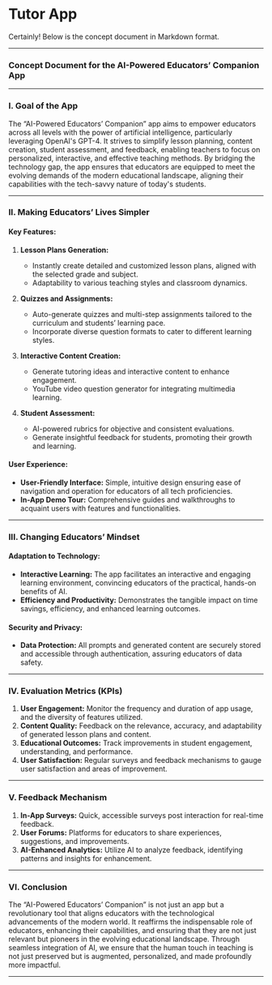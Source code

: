 # Tutor App

Certainly! Below is the concept document in Markdown format.

---

### Concept Document for the AI-Powered Educators’ Companion App

---

### I. Goal of the App

The “AI-Powered Educators’ Companion” app aims to empower educators across all levels with the power of artificial intelligence, particularly leveraging OpenAI's GPT-4. It strives to simplify lesson planning, content creation, student assessment, and feedback, enabling teachers to focus on personalized, interactive, and effective teaching methods. By bridging the technology gap, the app ensures that educators are equipped to meet the evolving demands of the modern educational landscape, aligning their capabilities with the tech-savvy nature of today's students.

---

### II. Making Educators’ Lives Simpler

#### Key Features:

1. **Lesson Plans Generation:**
   - Instantly create detailed and customized lesson plans, aligned with the selected grade and subject.
   - Adaptability to various teaching styles and classroom dynamics.

2. **Quizzes and Assignments:**
   - Auto-generate quizzes and multi-step assignments tailored to the curriculum and students’ learning pace.
   - Incorporate diverse question formats to cater to different learning styles.

3. **Interactive Content Creation:**
   - Generate tutoring ideas and interactive content to enhance engagement.
   - YouTube video question generator for integrating multimedia learning.

4. **Student Assessment:**
   - AI-powered rubrics for objective and consistent evaluations.
   - Generate insightful feedback for students, promoting their growth and learning.

#### User Experience:

- **User-Friendly Interface:** Simple, intuitive design ensuring ease of navigation and operation for educators of all tech proficiencies.
- **In-App Demo Tour:** Comprehensive guides and walkthroughs to acquaint users with features and functionalities.

---

### III. Changing Educators’ Mindset

#### Adaptation to Technology:

- **Interactive Learning:** The app facilitates an interactive and engaging learning environment, convincing educators of the practical, hands-on benefits of AI.
- **Efficiency and Productivity:** Demonstrates the tangible impact on time savings, efficiency, and enhanced learning outcomes.

#### Security and Privacy:

- **Data Protection:** All prompts and generated content are securely stored and accessible through authentication, assuring educators of data safety.

---

### IV. Evaluation Metrics (KPIs)

1. **User Engagement:** Monitor the frequency and duration of app usage, and the diversity of features utilized.
2. **Content Quality:** Feedback on the relevance, accuracy, and adaptability of generated lesson plans and content.
3. **Educational Outcomes:** Track improvements in student engagement, understanding, and performance.
4. **User Satisfaction:** Regular surveys and feedback mechanisms to gauge user satisfaction and areas of improvement.

---

### V. Feedback Mechanism

1. **In-App Surveys:** Quick, accessible surveys post interaction for real-time feedback.
2. **User Forums:** Platforms for educators to share experiences, suggestions, and improvements.
3. **AI-Enhanced Analytics:** Utilize AI to analyze feedback, identifying patterns and insights for enhancement.

---

### VI. Conclusion

The “AI-Powered Educators’ Companion” is not just an app but a revolutionary tool that aligns educators with the technological advancements of the modern world. It reaffirms the indispensable role of educators, enhancing their capabilities, and ensuring that they are not just relevant but pioneers in the evolving educational landscape. Through seamless integration of AI, we ensure that the human touch in teaching is not just preserved but is augmented, personalized, and made profoundly more impactful.

---

